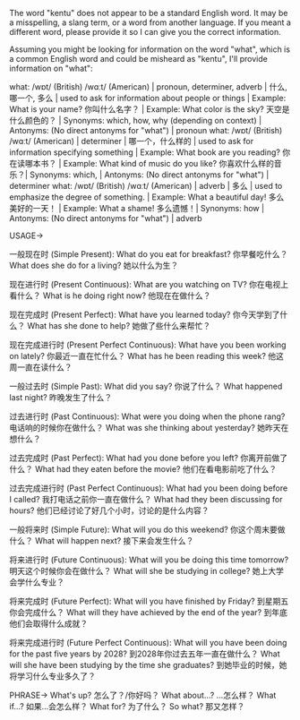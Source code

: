 The word "kentu" does not appear to be a standard English word. It may be a misspelling, a slang term, or a word from another language.  If you meant a different word, please provide it so I can give you the correct information.

Assuming you might be looking for information on the word "what", which is a common English word and could be misheard as "kentu", I'll provide information on "what":

what: /wɒt/ (British) /wɑːt/ (American) | pronoun, determiner, adverb | 什么, 哪一个, 多么 | used to ask for information about people or things | Example: What is your name? 你叫什么名字？ | Example: What color is the sky? 天空是什么颜色的？ | Synonyms: which, how, why (depending on context) | Antonyms: (No direct antonyms for "what") | pronoun
what: /wɒt/ (British) /wɑːt/ (American) | determiner | 哪一个，什么样的 |  used to ask for information specifying something | Example: What book are you reading? 你在读哪本书？ | Example: What kind of music do you like? 你喜欢什么样的音乐？| Synonyms: which,  | Antonyms: (No direct antonyms for "what") | determiner
what: /wɒt/ (British) /wɑːt/ (American) | adverb | 多么 | used to emphasize the degree of something. | Example: What a beautiful day! 多么美好的一天！ | Example: What a shame! 多么遗憾！| Synonyms: how | Antonyms: (No direct antonyms for "what") | adverb


USAGE->

一般现在时 (Simple Present):
What do you eat for breakfast? 你早餐吃什么？
What does she do for a living?  她以什么为生？

现在进行时 (Present Continuous):
What are you watching on TV? 你在电视上看什么？
What is he doing right now? 他现在在做什么？

现在完成时 (Present Perfect):
What have you learned today? 你今天学到了什么？
What has she done to help? 她做了些什么来帮忙？

现在完成进行时 (Present Perfect Continuous):
What have you been working on lately? 你最近一直在忙什么？
What has he been reading this week? 他这周一直在读什么？

一般过去时 (Simple Past):
What did you say? 你说了什么？
What happened last night? 昨晚发生了什么？

过去进行时 (Past Continuous):
What were you doing when the phone rang? 电话响的时候你在做什么？
What was she thinking about yesterday? 她昨天在想什么？

过去完成时 (Past Perfect):
What had you done before you left? 你离开前做了什么？
What had they eaten before the movie? 他们在看电影前吃了什么？

过去完成进行时 (Past Perfect Continuous):
What had you been doing before I called? 我打电话之前你一直在做什么？
What had they been discussing for hours? 他们已经讨论了好几个小时，讨论的是什么内容？

一般将来时 (Simple Future):
What will you do this weekend?  你这个周末要做什么？
What will happen next? 接下来会发生什么？

将来进行时 (Future Continuous):
What will you be doing this time tomorrow? 明天这个时候你会在做什么？
What will she be studying in college? 她上大学会学什么专业？

将来完成时 (Future Perfect):
What will you have finished by Friday? 到星期五你会完成什么？
What will they have achieved by the end of the year? 到年底他们会取得什么成就？

将来完成进行时 (Future Perfect Continuous):
What will you have been doing for the past five years by 2028? 到2028年你过去五年一直在做什么？
What will she have been studying by the time she graduates?  到她毕业的时候，她将学习什么专业多久了？


PHRASE->
What's up?  怎么了？/你好吗？
What about...? ...怎么样？
What if...? 如果...会怎么样？
What for? 为了什么？
So what? 那又怎样？


